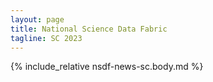 ```yaml
---
layout: page
title: National Science Data Fabric
tagline: SC 2023
---
```


{% include_relative nsdf-news-sc.body.md %}

